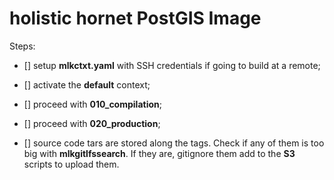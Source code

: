 # holistic hornet PostGIS Image

Steps:

- [] setup **mlkctxt.yaml** with SSH credentials if going to build at a remote;

- [] activate the **default** context;

- [] proceed with **010_compilation**;

- [] proceed with **020_production**;

- [] source code tars are stored along the tags. Check if any of them is too big with **mlkgitlfssearch**. If they are, gitignore them add to the **S3** scripts to upload them.
